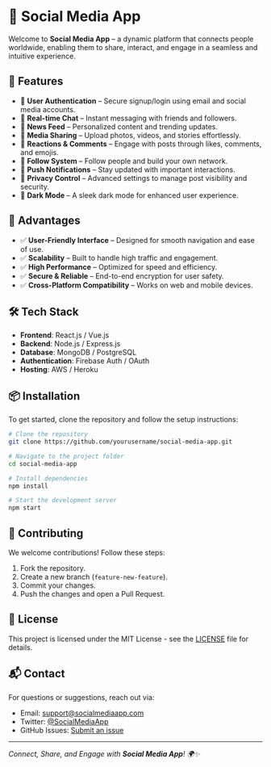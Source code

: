 # 📱 Social Media App

Welcome to **Social Media App** – a dynamic platform that connects people worldwide, enabling them to share, interact, and engage in a seamless and intuitive experience.

## 🚀 Features

- 🔹 **User Authentication** – Secure signup/login using email and social media accounts.
- 🔹 **Real-time Chat** – Instant messaging with friends and followers.
- 🔹 **News Feed** – Personalized content and trending updates.
- 🔹 **Media Sharing** – Upload photos, videos, and stories effortlessly.
- 🔹 **Reactions & Comments** – Engage with posts through likes, comments, and emojis.
- 🔹 **Follow System** – Follow people and build your own network.
- 🔹 **Push Notifications** – Stay updated with important interactions.
- 🔹 **Privacy Control** – Advanced settings to manage post visibility and security.
- 🔹 **Dark Mode** – A sleek dark mode for enhanced user experience.

## 🎯 Advantages

- ✅ **User-Friendly Interface** – Designed for smooth navigation and ease of use.
- ✅ **Scalability** – Built to handle high traffic and engagement.
- ✅ **High Performance** – Optimized for speed and efficiency.
- ✅ **Secure & Reliable** – End-to-end encryption for user safety.
- ✅ **Cross-Platform Compatibility** – Works on web and mobile devices.

## 🛠️ Tech Stack

- **Frontend**: React.js / Vue.js
- **Backend**: Node.js / Express.js
- **Database**: MongoDB / PostgreSQL
- **Authentication**: Firebase Auth / OAuth
- **Hosting**: AWS / Heroku

## 📦 Installation

To get started, clone the repository and follow the setup instructions:

```sh
# Clone the repository
git clone https://github.com/yourusername/social-media-app.git

# Navigate to the project folder
cd social-media-app

# Install dependencies
npm install

# Start the development server
npm start
```

## 🤝 Contributing

We welcome contributions! Follow these steps:

1. Fork the repository.
2. Create a new branch (`feature-new-feature`).
3. Commit your changes.
4. Push the changes and open a Pull Request.

## 📄 License

This project is licensed under the MIT License - see the [LICENSE](LICENSE) file for details.

## 📬 Contact

For questions or suggestions, reach out via:
- Email: support@socialmediaapp.com
- Twitter: [@SocialMediaApp](https://twitter.com/socialmediaapp)
- GitHub Issues: [Submit an issue](https://github.com/yourusername/social-media-app/issues)

---

_Connect, Share, and Engage with **Social Media App**! 🌍✨_
